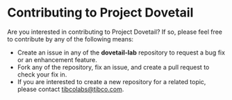 # Contributing to Project Dovetail

Are you interested in contributing to Project Dovetail? If so, please feel free to contribute by any of the following means:

- Create an issue in any of the **dovetail-lab** repository to request a bug fix or an enhancement feature.
- Fork any of the repository, fix an issue, and create a pull request to check your fix in.
- If you are interested to create a new repository for a related topic, please contact tibcolabs@tibco.com.
